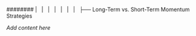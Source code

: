 ######## |   |   |   |   |   |   |   ├── Long-Term vs. Short-Term Momentum Strategies

*Add content here*